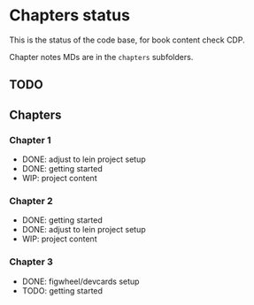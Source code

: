 # Chapters status

This is the status of the code base, for book content check CDP.

Chapter notes MDs are in the `chapters` subfolders.

## TODO

## Chapters

### Chapter 1

- DONE: adjust to lein project setup
- DONE: getting started
- WIP: project content

### Chapter 2

- DONE: getting started
- DONE: adjust to lein project setup
- WIP: project content

### Chapter 3

- DONE: figwheel/devcards setup
- TODO: getting started
